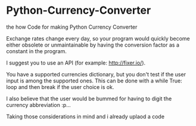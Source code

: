 # Python-Currency-Converter
 the how Code for making Python Currency Converter
 
 
 Exchange rates change every day, so your program would quickly become either obsolete or unmaintainable by having the conversion factor as a constant in the program.
 
 
 I suggest you to use an API (for example: http://fixer.io/).
 

You have a supported currencies dictionary, but you don't test if the user input is among the supported ones. This can be done with a while True: loop and then break if the user choice is ok.

I also believe that the user would be bummed for having to digit the currency abbreviation :p...

Taking those considerations in mind and i already uplaod a code 
